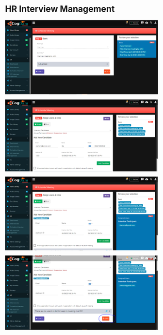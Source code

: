 # HR Interview Management

![](../../../.gitbook/assets/si1.PNG)

![](../../../.gitbook/assets/si2.PNG)

![](../../../.gitbook/assets/si3.PNG)

![](../../../.gitbook/assets/si4.PNG)

